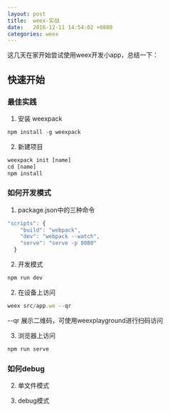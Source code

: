```yaml
---
layout: post
title:  weex-实战
date:   2016-12-11 14:54:02 +0800
categories: weex
---
```



这几天在家开始尝试使用weex开发小app，总结一下：

## 快速开始

### 最佳实践

1. 安装 weexpack
```javascript
npm install -g weexpack
```
2. 新建项目
```javascript
weexpack init [name]
cd [name]
npm install
```

### 如何开发模式
1. package.json中的三种命令

```javascript
"scripts": {
    "build": "webpack",
    "dev": "webpack --watch",
    "serve": "serve -p 8080"
  }
```

2. 开发模式

```javascript
npm run dev
```

2. 在设备上访问
```javascript
weex src/app.we --qr
```
--qr 展示二维码，可使用weexplayground进行扫码访问

3. 浏览器上访问

```javascript
npm run serve
```



### 如何debug

2. 单文件模式

3. debug模式
```javascript

